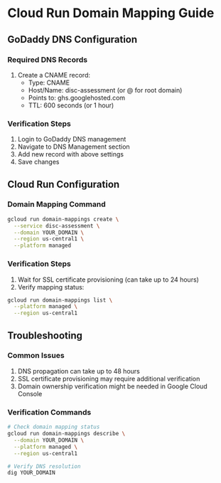 # Cloud Run Domain Mapping Guide

## GoDaddy DNS Configuration

### Required DNS Records

1. Create a CNAME record:
   - Type: CNAME
   - Host/Name: disc-assessment (or @ for root domain)
   - Points to: ghs.googlehosted.com
   - TTL: 600 seconds (or 1 hour)

### Verification Steps

1. Login to GoDaddy DNS management
2. Navigate to DNS Management section
3. Add new record with above settings
4. Save changes

## Cloud Run Configuration

### Domain Mapping Command
```bash
gcloud run domain-mappings create \
  --service disc-assessment \
  --domain YOUR_DOMAIN \
  --region us-central1 \
  --platform managed
```

### Verification Steps

1. Wait for SSL certificate provisioning (can take up to 24 hours)
2. Verify mapping status:
```bash
gcloud run domain-mappings list \
  --platform managed \
  --region us-central1
```

## Troubleshooting

### Common Issues
1. DNS propagation can take up to 48 hours
2. SSL certificate provisioning may require additional verification
3. Domain ownership verification might be needed in Google Cloud Console

### Verification Commands
```bash
# Check domain mapping status
gcloud run domain-mappings describe \
  --domain YOUR_DOMAIN \
  --platform managed \
  --region us-central1

# Verify DNS resolution
dig YOUR_DOMAIN
```